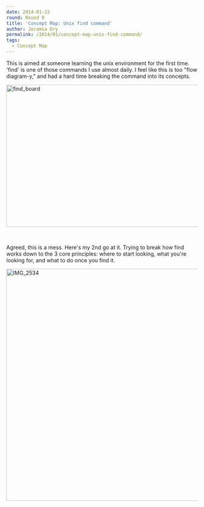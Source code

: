 ```yaml
---
date: 2014-01-22
round: Round 8
title: 'Concept Map: Unix find command'
author: Jeramia Ory
permalink: /2014/01/concept-map-unix-find-command/
tags:
  - Concept Map
---
```

This is aimed at someone learning the unix environment for the first time. 'find' is one of those commands I use almost daily. I feel like this is too "flow diagram-y," and had a hard time breaking the command into its concepts.

[<img class="aligncenter size-large wp-image-5638" alt="find_board" src="http://files.software-carpentry.org/training-course/2014/01/find_board-1024x543.jpg" width="707" height="374" />][1]

&nbsp;

Agreed, this is a mess. Here's my 2nd go at it. Trying to break how find works down to the 3 core principles: where to start looking, what you're looking for, and what to do once you find it.

[<img class="aligncenter size-large wp-image-5657" alt="IMG_2534" src="http://files.software-carpentry.org/training-course/2014/01/IMG_2534-1024x884.jpg" width="707" height="610" />][2]

 [1]: http://files.software-carpentry.org/training-course/2014/01/find_board.jpg
 [2]: http://files.software-carpentry.org/training-course/2014/01/IMG_2534.jpg

